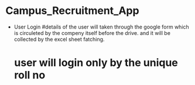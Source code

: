 # Campus_Recruitment_App
* User Login
  #details of the user will taken through the google form which is circuleted by the compeny itself before the drive.
    and it will be collected by the excel sheet fatching.
  # user will login only by the unique roll no
